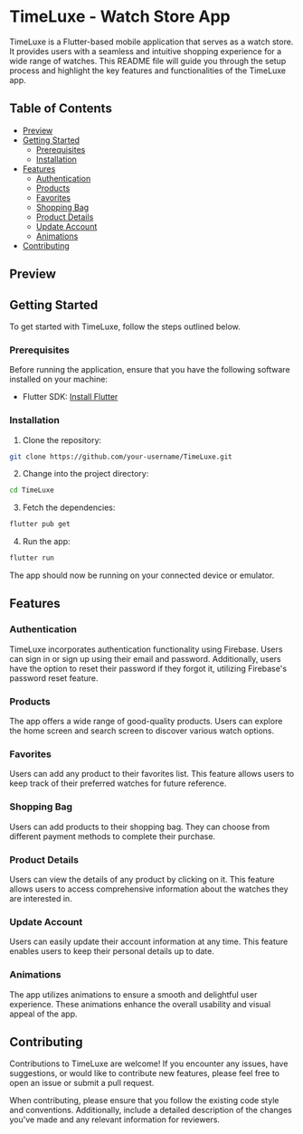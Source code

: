 # TimeLuxe - Watch Store App

TimeLuxe is a Flutter-based mobile application that serves as a watch store. It provides users with a seamless and intuitive shopping experience for a wide range of watches. This README file will guide you through the setup process and highlight the key features and functionalities of the TimeLuxe app.

## Table of Contents

- [Preview](#preview)
- [Getting Started](#getting-started)
  - [Prerequisites](#prerequisites)
  - [Installation](#installation)
- [Features](#features)
  - [Authentication](#authentication)
  - [Products](#products)
  - [Favorites](#favorites)
  - [Shopping Bag](#shopping-bag)
  - [Product Details](#product-details)
  - [Update Account](#update-account)
  - [Animations](#animations)
- [Contributing](#contributing)

## Preview

## Getting Started

To get started with TimeLuxe, follow the steps outlined below.

### Prerequisites

Before running the application, ensure that you have the following software installed on your machine:

- Flutter SDK: [Install Flutter](https://flutter.dev/docs/get-started/install)

### Installation

1. Clone the repository:

```bash
git clone https://github.com/your-username/TimeLuxe.git
```

2. Change into the project directory:

```bash
cd TimeLuxe
```

3. Fetch the dependencies:

```bash
flutter pub get
```

4. Run the app:

```bash
flutter run
```

The app should now be running on your connected device or emulator.

## Features

### Authentication

TimeLuxe incorporates authentication functionality using Firebase. Users can sign in or sign up using their email and password. Additionally, users have the option to reset their password if they forgot it, utilizing Firebase's password reset feature.

### Products

The app offers a wide range of good-quality products. Users can explore the home screen and search screen to discover various watch options.

### Favorites

Users can add any product to their favorites list. This feature allows users to keep track of their preferred watches for future reference.

### Shopping Bag

Users can add products to their shopping bag. They can choose from different payment methods to complete their purchase.

### Product Details

Users can view the details of any product by clicking on it. This feature allows users to access comprehensive information about the watches they are interested in.

### Update Account

Users can easily update their account information at any time. This feature enables users to keep their personal details up to date.

### Animations

The app utilizes animations to ensure a smooth and delightful user experience. These animations enhance the overall usability and visual appeal of the app.

## Contributing

Contributions to TimeLuxe are welcome! If you encounter any issues, have suggestions, or would like to contribute new features, please feel free to open an issue or submit a pull request.

When contributing, please ensure that you follow the existing code style and conventions. Additionally, include a detailed description of the changes you've made and any relevant information for reviewers.
